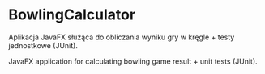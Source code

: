 # BowlingCalculator

Aplikacja JavaFX służąca do obliczania wyniku gry w kręgle + testy jednostkowe (JUnit).

JavaFX application for calculating bowling game result + unit tests (JUnit).
